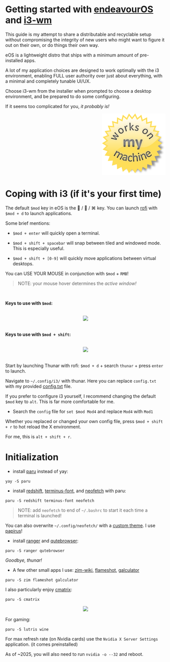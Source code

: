 # Getting started with [endeavourOS](https://endeavouros.com/) and [i3-wm](https://i3wm.org/)

This guide is my attempt to share a distributable and recyclable setup without compromising the integrity of new users who might want to figure it out on their own, or do things their own way.

eOS is a lightweight distro that ships with a minimum amount of pre-installed apps.

A lot of my application choices are designed to work optimally with the i3 environment, enabling FULL user authority over just about everything, with a minimal and completely tunable UI/UX.

Choose i3-wm from the installer when prompted to choose a desktop environment, and be prepared to do some configuring.

If it seems too complicated for you, *it probably is!*

<div align="right">
 <a href="">
    <img src="https://github.com/TekkadanPlays/Getting-Started-with-eOS/blob/672861f9a3914f75330e2f9821926056d4f9c213/1706459290178581.png">
  </a>
</div>

# Coping with i3 (if it's your first time)

The default ```$mod``` key in eOS is the  /  / ⌘ key. You can launch [rofi](https://github.com/davatorium/rofi) with ```$mod + d``` to launch applications.

Some brief mentions:

- ```$mod + enter``` will quickly open a terminal.

- ```$mod + shift + spacebar``` will snap between tiled and windowed mode. This is especially useful.

- ```$mod + shift + [0-9]``` will quickly move applications between virtual desktops.

You can USE YOUR MOUSE in conjunction with ```$mod``` + ```RMB```! 

> NOTE: your mouse hover determines the *active window!*

<br>

**Keys to use with ```$mod```:**

<br>
<div align="center">
 <a href="">
    <img src="https://i3wm.org/docs/4.0/keyboard-layer1.png">
  </a>
</div>
<br>

**Keys to use with ```$mod + shift```:**

<br>
<div align="center">
 <a href="">
    <img src="https://i3wm.org/docs/4.0/keyboard-layer2.png">
  </a>
</div>
<br>

Start by launching Thunar with rofi: ```$mod + d``` + search ```thunar``` + press ```enter``` to launch.

Navigate to ```~/.config/i3/``` with thunar. Here you can replace ```config.txt``` with my provided [config.txt](https://github.com/TekkadanPlays/Getting-Started-with-eOS/blob/cd9552227b6f4c5f66b166faa395dabeb05afb11/config.txt) file.

If you prefer to configure i3 yourself, I recommend changing the default ```$mod``` key to ```alt```. This is far more comfortable for me.

- Search the ```config``` file for ```set $mod Mod4``` and replace ```Mod4``` with ```Mod1```

Whether you replaced or changed your own config file, press ```$mod + shift + r``` to hot reload the X environment. 

For me, this is ```alt + shift + r```.

# Initialization

- install [paru](https://github.com/Morganamilo/paru) instead of yay:

```
yay -S paru
```

- install [redshift](https://github.com/jonls/redshift), [terminus-font](https://files.ax86.net/terminus-ttf/), and [neofetch](https://github.com/dylanaraps/neofetch) with paru:

```
paru -S redshift terminus-font neofetch
```

> NOTE: add ```neofetch``` to end of ```~/.bashrc``` to start it each time a terminal is launched!

You can also overwrite ```~/.config/neofetch/``` with a [custom theme](https://github.com/chick2d/neofetch-themes). I use [papirus](https://github.com/chick2d/neofetch-themes/blob/main/normal/papirus.conf)!

- install [ranger](https://github.com/ranger/ranger) and [qutebrowser](https://qutebrowser.org/): 

```
paru -S ranger qutebrowser
```
*Goodbye, thunar!*

- A few other small apps I use: [zim-wiki](https://zim-wiki.org/), [flameshot](https://flameshot.org/), [galculator](http://galculator.mnim.org/)

```
paru -S zim flameshot galculator
```

I also particularly enjoy [cmatrix](https://github.com/abishekvashok/cmatrix): 

```
paru -S cmatrix
```

<div align="center">
 <a href="">
    <img src="https://github.com/abishekvashok/cmatrix/blob/master/data/img/capture_orig.gif">
  </a>
</div>

For gaming:
```
paru -S lutris wine
```

For max refresh rate (on Nvidia cards) use the ```Nvidia X Server Settings``` application. (it comes preinstalled)

As of ~2025, you will also need to run ```nvidia -o --32``` and reboot.
